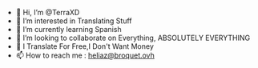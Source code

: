 - 👋 Hi, I’m @TerraXD
- 👀 I’m interested in Translating Stuff
- 🌱 I’m currently learning Spanish
- 💞️ I’m looking to collaborate on Everything, ABSOLUTELY EVERYTHING
- 🎈 I Translate For Free,I Don't Want Money
- 📫 How to reach me : heliaz@broquet.ovh



<!---
Hey There My Friend,i Translate Stuff For Free Just Ask
--->
